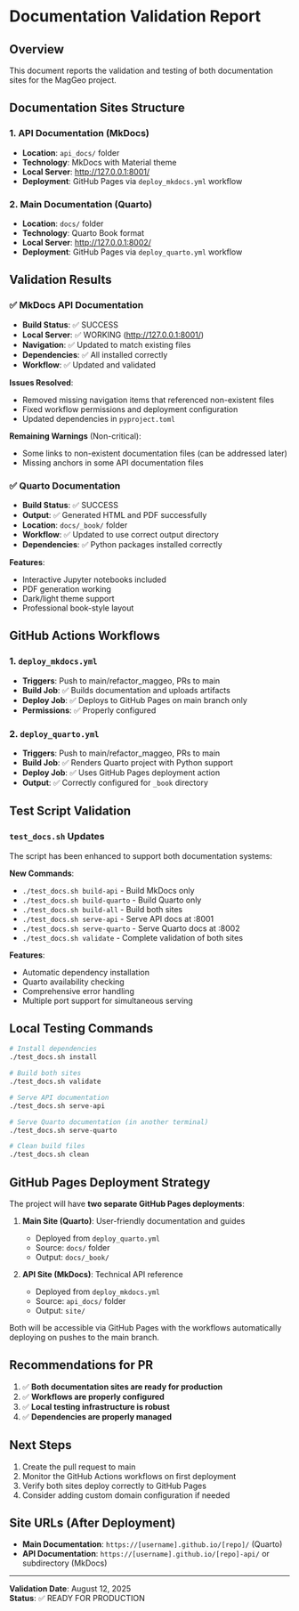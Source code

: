 # Documentation Validation Report

## Overview
This document reports the validation and testing of both documentation sites for the MagGeo project.

## Documentation Sites Structure

### 1. API Documentation (MkDocs)
- **Location**: `api_docs/` folder
- **Technology**: MkDocs with Material theme
- **Local Server**: http://127.0.0.1:8001/
- **Deployment**: GitHub Pages via `deploy_mkdocs.yml` workflow

### 2. Main Documentation (Quarto)
- **Location**: `docs/` folder  
- **Technology**: Quarto Book format
- **Local Server**: http://127.0.0.1:8002/
- **Deployment**: GitHub Pages via `deploy_quarto.yml` workflow

## Validation Results

### ✅ MkDocs API Documentation
- **Build Status**: ✅ SUCCESS
- **Local Server**: ✅ WORKING (http://127.0.0.1:8001/)
- **Navigation**: ✅ Updated to match existing files
- **Dependencies**: ✅ All installed correctly
- **Workflow**: ✅ Updated and validated

**Issues Resolved**:
- Removed missing navigation items that referenced non-existent files
- Fixed workflow permissions and deployment configuration
- Updated dependencies in `pyproject.toml`

**Remaining Warnings** (Non-critical):
- Some links to non-existent documentation files (can be addressed later)
- Missing anchors in some API documentation files

### ✅ Quarto Documentation
- **Build Status**: ✅ SUCCESS
- **Output**: ✅ Generated HTML and PDF successfully
- **Location**: `docs/_book/` folder
- **Workflow**: ✅ Updated to use correct output directory
- **Dependencies**: ✅ Python packages installed correctly

**Features**:
- Interactive Jupyter notebooks included
- PDF generation working
- Dark/light theme support
- Professional book-style layout

## GitHub Actions Workflows

### 1. `deploy_mkdocs.yml`
- **Triggers**: Push to main/refactor_maggeo, PRs to main
- **Build Job**: ✅ Builds documentation and uploads artifacts
- **Deploy Job**: ✅ Deploys to GitHub Pages on main branch only
- **Permissions**: ✅ Properly configured

### 2. `deploy_quarto.yml`
- **Triggers**: Push to main/refactor_maggeo, PRs to main
- **Build Job**: ✅ Renders Quarto project with Python support
- **Deploy Job**: ✅ Uses GitHub Pages deployment action
- **Output**: ✅ Correctly configured for `_book` directory

## Test Script Validation

### `test_docs.sh` Updates
The script has been enhanced to support both documentation systems:

**New Commands**:
- `./test_docs.sh build-api` - Build MkDocs only
- `./test_docs.sh build-quarto` - Build Quarto only
- `./test_docs.sh build-all` - Build both sites
- `./test_docs.sh serve-api` - Serve API docs at :8001
- `./test_docs.sh serve-quarto` - Serve Quarto docs at :8002
- `./test_docs.sh validate` - Complete validation of both sites

**Features**:
- Automatic dependency installation
- Quarto availability checking
- Comprehensive error handling
- Multiple port support for simultaneous serving

## Local Testing Commands

```bash
# Install dependencies
./test_docs.sh install

# Build both sites
./test_docs.sh validate

# Serve API documentation
./test_docs.sh serve-api

# Serve Quarto documentation (in another terminal)
./test_docs.sh serve-quarto

# Clean build files
./test_docs.sh clean
```

## GitHub Pages Deployment Strategy

The project will have **two separate GitHub Pages deployments**:

1. **Main Site (Quarto)**: User-friendly documentation and guides
   - Deployed from `deploy_quarto.yml`
   - Source: `docs/` folder
   - Output: `docs/_book/`

2. **API Site (MkDocs)**: Technical API reference
   - Deployed from `deploy_mkdocs.yml`  
   - Source: `api_docs/` folder
   - Output: `site/`

Both will be accessible via GitHub Pages with the workflows automatically deploying on pushes to the main branch.

## Recommendations for PR

1. ✅ **Both documentation sites are ready for production**
2. ✅ **Workflows are properly configured**
3. ✅ **Local testing infrastructure is robust**
4. ✅ **Dependencies are properly managed**

## Next Steps

1. Create the pull request to main
2. Monitor the GitHub Actions workflows on first deployment
3. Verify both sites deploy correctly to GitHub Pages
4. Consider adding custom domain configuration if needed

## Site URLs (After Deployment)

- **Main Documentation**: `https://[username].github.io/[repo]/` (Quarto)
- **API Documentation**: `https://[username].github.io/[repo]-api/` or subdirectory (MkDocs)

---

**Validation Date**: August 12, 2025  
**Status**: ✅ READY FOR PRODUCTION
